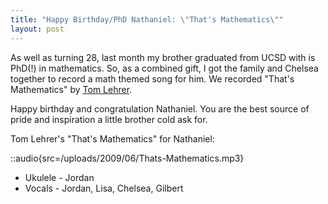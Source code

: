 ```yaml
---
title: "Happy Birthday/PhD Nathaniel: \"That's Mathematics\""
layout: post
---
```


As well as turning 28, last month my brother graduated from UCSD with is PhD(!) in mathematics. So, as a combined gift, I got the family and Chelsea together to record a math themed song for him. We recorded "That's Mathematics" by [Tom Lehrer](http://en.wikipedia.org/wiki/Tom_Lehrer).

Happy birthday and congratulation Nathaniel. You are the best source of pride and inspiration a little brother cold ask for.

Tom Lehrer's "That's Mathematics" for Nathaniel:

::audio{src=/uploads/2009/06/Thats-Mathematics.mp3}

<ul>
	<li>Ukulele - Jordan</li>
	<li>Vocals - Jordan, Lisa, Chelsea, Gilbert</li>
</ul>
